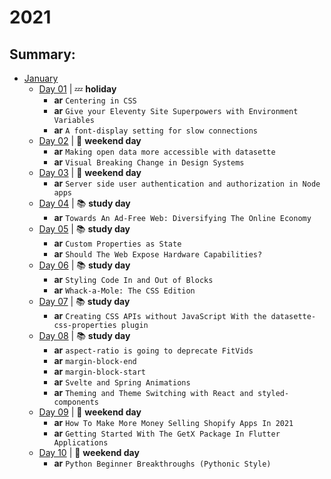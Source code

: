 # 2021

## Summary:

- [January](jan/README.md)
  - [Day 01](jan/01-01-2021.md) | :zzz: **holiday**
    - **ar** `Centering in CSS`
    - **ar** `Give your Eleventy Site Superpowers with Environment Variables`
    - **ar** `A font-display setting for slow connections`
  - [Day 02](jan/01-02-2021.md) | :sunrise_over_mountains: **weekend day**
    - **ar** `Making open data more accessible with datasette`
    - **ar** `Visual Breaking Change in Design Systems`
  - [Day 03](jan/01-03-2021.md) | :sunrise_over_mountains: **weekend day**
    - **ar** `Server side user authentication and authorization in Node apps`
  - [Day 04](jan/01-04-2021.md) | :books: **study day**
    - **ar** `Towards An Ad-Free Web: Diversifying The Online Economy`
  - [Day 05](jan/01-05-2021.md) | :books: **study day**
    - **ar** `Custom Properties as State`
    - **ar** `Should The Web Expose Hardware Capabilities?`
  - [Day 06](jan/01-06-2021.md) | :books: **study day**
    - **ar** `Styling Code In and Out of Blocks`
    - **ar** `Whack-a-Mole: The CSS Edition`
  - [Day 07](jan/01-07-2021.md) | :books: **study day**
    - **ar** `Creating CSS APIs without JavaScript With the datasette-css-properties plugin`
  - [Day 08](jan/01-08-2021.md) | :books: **study day**
    - **ar** `aspect-ratio is going to deprecate FitVids`
    - **ar** `margin-block-end`
    - **ar** `margin-block-start`
    - **ar** `Svelte and Spring Animations`
    - **ar** `Theming and Theme Switching with React and styled-components`
  - [Day 09](jan/01-09-2021.md) | :sunrise_over_mountains: **weekend day**
    - **ar** `How To Make More Money Selling Shopify Apps In 2021`
    - **ar** `Getting Started With The GetX Package In Flutter Applications`
  - [Day 10](01-10-2021.md) | :sunrise_over_mountains: **weekend day**
    - **ar** `Python Beginner Breakthroughs (Pythonic Style)`
